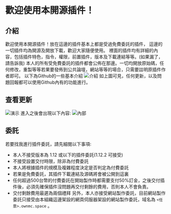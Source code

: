 # 歡迎使用本開源插件！

## 介紹
  歡迎使用本開源插件！放在這邊的插件基本上都是受過免費委託的插件， 這邊的一切插件均為開源及開放下載，歡迎大家隨便使用。
  裡面的插件均有詳細的內容，包括插件特色，指令，權限，前置插件，版本及下載連結等等。(如果漏了，請告訴我)
  本人的所有受免費委託的插件都會公佈在那邊。一切均開放原始碼，任何修改，重製等等若果要發佈到公共論壇，網站等等的場合，只需要註明原插件作者即可。
  以下為Github的一些基本介紹
![介紹](https://media.discordapp.net/attachments/550736228014882851/558649968521510922/unknown.png)
  如上圖可見，任何更新，以及問題回報都可以使用Github內有的功能進行。

## 查看更新
  ![演示](https://media.discordapp.net/attachments/195774113141227520/558652567882825728/unknown.png)
  進入之後會出現以下內容:
  ![內部](https://cdn.discordapp.com/attachments/195774113141227520/558653052966404106/unknown.png)
  
## 委託
  若要找我進行插件委託，請先細閱以下事項:
  - 本人不接受版本為 1.12 或以下的插件委託(1.12.2 可接受)
  - 不接受設置交付時限，除非為付費委託
  - 本人將根據插件的規模及複雜程度決定是否判定為付費委託
  - 若果是免費委託，其插件下載連結及源碼將會被公開到這裏
  - 任何超過500台幣的付費委託在開始製作時都需要支付50%訂金，之後交付插件後，必須先確保插件沒問題再交付剩餘的費用，否則本人不會負責。
  - 交付剩餘費用最遲為兩個禮拜
  另外，本人亦接受網站製作委託，目前網站製作委託只接受由本組織這邊架設的網頁伺服器架設的網站製作委託，域名為 ```<任意>.ownmc.space``` 。


